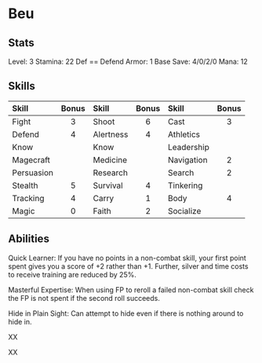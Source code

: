 # Beu

## Stats

Level: 3
Stamina: 22
Def == Defend
Armor: 1
Base Save:  4/0/2/0
Mana: 12

## Skills

| Skill      | Bonus | Skill     | Bonus | Skill      | Bonus |
| :--------- | :---: | :-------- | :---: | :--------- | :---: |
| Fight      |   3   | Shoot     |   6   | Cast       |   3   |
| Defend     |   4   | Alertness |   4   | Athletics  |       |
| Know       |       | Know      |       | Leadership |       |
| Magecraft  |       | Medicine  |       | Navigation |   2   |
| Persuasion |       | Research  |       | Search     |   2   |
| Stealth    |   5   | Survival  |   4   | Tinkering  |       |
| Tracking   |   4   | Carry     |   1   | Body       |   4   |
| Magic      |   0   | Faith     |   2   | Socialize  |       |

## Abilities

Quick Learner: If you have no points in a non-combat skill, your first point spent gives you a score of +2 rather than +1. Further, silver and time costs to receive training are reduced by 25%.

Masterful Expertise: When using FP to reroll a failed non-combat skill check the FP is not spent if the second roll succeeds.

Hide in Plain Sight: Can attempt to hide even if there is nothing around to hide in.

XX

XX